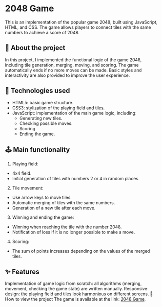 # 2048 Game
This is an implementation of the popular game 2048, built using JavaScript, HTML, and CSS. The game allows players to connect tiles with the same numbers to achieve a score of 2048.

## 📖 About the project
In this project, I implemented the functional logic of the game 2048, including tile generation, merging, moving, and scoring. The game automatically ends if no more moves can be made. Basic styles and interactivity are also provided to improve the user experience.

## 🔧 Technologies used
- HTML5: basic game structure.
- CSS3: stylization of the playing field and tiles.
- JavaScript: implementation of the main game logic, including:
  - Generating new tiles.
  - Checking possible moves.
  - Scoring.
  - Ending the game.
## 🕹 Main functionality
1. Playing field:
- 4x4 field.
- Initial generation of tiles with numbers 2 or 4 in random places.
2. Tile movement:
- Use arrow keys to move tiles.
- Automatic merging of tiles with the same numbers.
- Generation of a new tile after each move.
3. Winning and ending the game:
- Winning when reaching the tile with the number 2048.
- Notification of loss if it is no longer possible to make a move.
4. Scoring:
- The sum of points increases depending on the values ​​of the merged tiles.
## ✨ Features
Implementation of game logic from scratch: all algorithms (merging, movement, checking the game state) are written manually.
Responsive design: the playing field and tiles look harmonious on different screens.
🚀 How to view the project
The game is available at the link: [2048 Game](https://petrushinsky-kirill.github.io/2048_game/).
